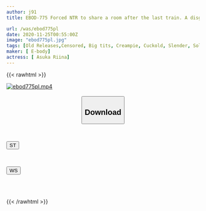 ```yaml
---
author: j91
title: EBOD-775 Forced NTR to share a room after the last train. A disgusting middle-aged sexually harassing store manager. A humiliating night when the big-breasted part-time worker was creampied over and over again and was made to cum more than her boyfriend. Riina Asuka

url: /was/ebod775pl
date: 2020-11-25T00:55:00Z
image: "ebod775pl.jpg"
tags: [Old Releases,Censored, Big tits, Creampie, Cuckold, Slender, Solowork, Titty fuck]
maker: [ E-body]
actress: [ Asuka Riina]
---
```



{{< rawhtml >}}

<div class="video" data-videoid="oxkqMeVg1QfJy9e">
    <a href="javascript:;">
        <img src="/was/ebod775pl/ebod775pl.jpg" width="WIDTH" height="HEIGHT" alt="ebod775pl.mp4" loading="lazy">
    </a>
</div>

<script type="text/javascript" src="https://j91.asia/asset/on-demand-st.js"></script>

<br>
  <link rel="stylesheet" href="https://j91.asia/asset/bs5.css">
  
  <center>
  <button class="btn btn-primary" type="button" data-bs-toggle="collapse" data-bs-target=".multi-collapse" aria-expanded="false" aria-controls="multiCollapseExample1 multiCollapseExample2"><h2>Download</h2></button></center>
</p>
<div class="row">
  <div class="col">
    <div class="collapse multi-collapse" id="multiCollapseExample1">
      <div class="card card-body">
	      	      <br>
<div class="buttons">  
<p><a href="https://streamtape.to/v/oxkqMeVg1QfJy9e" target="_blank"><button class="btn-hover color-3"><i class="fa fa-download"></i> ST</button></a></p></div>
    </div>
  </div>
</div>
  <div class="col">
    <div class="collapse multi-collapse" id="multiCollapseExample2">
      <div class="card card-body">
	      <br>
<div class="buttons">
<p><a href="https://wolfstream.tv/d6l5ogi1g4k6" target="_blank"><button class="btn-hover color-8"><i class="fa fa-download"></i> WS</button></a></p></div>
<br><br>
      </div>
    </div>
  </div>
</div>

{{< /rawhtml >}}